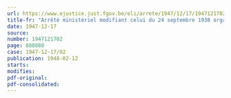 ```yaml
---
url: https://www.ejustice.just.fgov.be/eli/arrete/1947/12/17/1947121702/justel
title-fr: "Arrêté ministériel modifiant celui du 24 septembre 1938 organisant un contrôle officiel et facultatif du lait condense"
date: 1947-12-17
source:
number: 1947121702
page: 888888
case: 1947-12-17/02
publication: 1948-02-12
starts:
modifies:
pdf-original:
pdf-consolidated:
---
```


